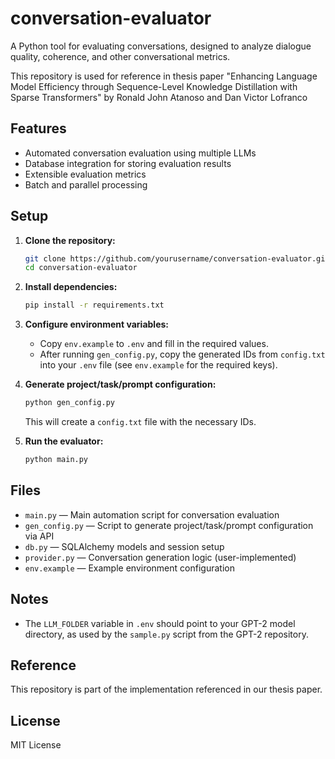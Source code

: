# conversation-evaluator

A Python tool for evaluating conversations, designed to analyze dialogue quality, coherence, and other conversational metrics.

This repository is used for reference in thesis paper "Enhancing Language Model Efficiency through Sequence-Level Knowledge Distillation with Sparse Transformers" by Ronald John Atanoso and Dan Victor Lofranco

## Features

- Automated conversation evaluation using multiple LLMs
- Database integration for storing evaluation results
- Extensible evaluation metrics
- Batch and parallel processing

## Setup

1. **Clone the repository:**

   ```bash
   git clone https://github.com/yourusername/conversation-evaluator.git
   cd conversation-evaluator
   ```

2. **Install dependencies:**

   ```bash
   pip install -r requirements.txt
   ```

3. **Configure environment variables:**

   - Copy `env.example` to `.env` and fill in the required values.
   - After running `gen_config.py`, copy the generated IDs from `config.txt` into your `.env` file (see `env.example` for the required keys).

4. **Generate project/task/prompt configuration:**

   ```bash
   python gen_config.py
   ```

   This will create a `config.txt` file with the necessary IDs.

5. **Run the evaluator:**
   ```bash
   python main.py
   ```

## Files

- `main.py` — Main automation script for conversation evaluation
- `gen_config.py` — Script to generate project/task/prompt configuration via API
- `db.py` — SQLAlchemy models and session setup
- `provider.py` — Conversation generation logic (user-implemented)
- `env.example` — Example environment configuration

## Notes

- The `LLM_FOLDER` variable in `.env` should point to your GPT-2 model directory, as used by the `sample.py` script from the GPT-2 repository.

## Reference

This repository is part of the implementation referenced in our thesis paper.

## License

MIT License
